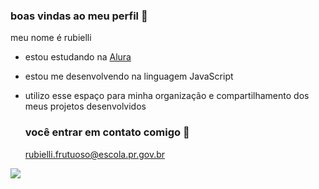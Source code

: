 ### boas vindas ao meu perfil 👋

meu nome é rubielli

- estou estudando na [Alura](https:\\www.alura.com.br)
- estou me desenvolvendo na linguagem JavaScript
- utilizo esse espaço para minha organização e compartilhamento dos meus projetos desenvolvidos

  ### você entrar em contato comigo 📧

  rubielli.frutuoso@escola.pr.gov.br

![](https://media.tenor.com/tqERWt8lBYEAAAAC/calculating-puzzled.gif)
